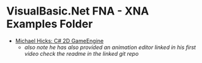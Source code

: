 # VisualBasic.Net FNA - XNA Examples Folder
  - [Michael Hicks: C# 2D GameEngine](https://github.com/OneMeanDragon/FNA-XNA-Examples/tree/main/VisualBasic.Net/Engine-1) 
    - _also note he has also provided an animation editor linked in his first video check the readme in the linked git repo_
